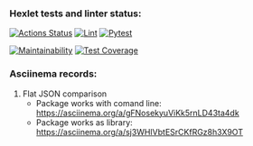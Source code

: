 ### Hexlet tests and linter status:
[![Actions Status](https://github.com/Andrey-Volkovitskiy/python-project-50/workflows/hexlet-check/badge.svg)](https://github.com/Andrey-Volkovitskiy/python-project-50/actions)    [![Lint](https://github.com/Andrey-Volkovitskiy/python-project-50/actions/workflows/flake8_linter.yml/badge.svg)](https://github.com/Andrey-Volkovitskiy/python-project-50/actions/workflows/flake8_linter.yml)    [![Pytest](https://github.com/Andrey-Volkovitskiy/python-project-50/actions/workflows/pytest.yml/badge.svg)](https://github.com/Andrey-Volkovitskiy/python-project-50/actions/workflows/pytest.yml)

[![Maintainability](https://api.codeclimate.com/v1/badges/40dae7224b36f362b81f/maintainability)](https://codeclimate.com/github/Andrey-Volkovitskiy/python-project-50/maintainability)    [![Test Coverage](https://api.codeclimate.com/v1/badges/40dae7224b36f362b81f/test_coverage)](https://codeclimate.com/github/Andrey-Volkovitskiy/python-project-50/test_coverage)

### Asciinema records:
1. Flat JSON comparison
    - Package works with comand line: https://asciinema.org/a/gFNosekyuViKk5rnLD43ta4dk
    - Package works as library: https://asciinema.org/a/sj3WHIVbtESrCKfRGz8h3X9OT
